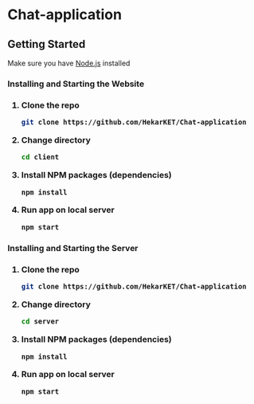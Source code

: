 # Chat-application

## Getting Started

<p>Make sure you have <a href="https://nodejs.org">Node.js</a> installed</p>
<h3>Installing and Starting the Website<h3>
   
1. Clone the repo
   ```sh
   git clone https://github.com/HekarKET/Chat-application
   ```
2. Change directory
   ```sh
   cd client
   ```
3. Install NPM packages (dependencies)
   ```sh
   npm install
   ```
4. Run app on local server
   ```sh
   npm start
   ```
<h3>Installing and Starting the Server<h3>
   
1. Clone the repo
   ```sh
   git clone https://github.com/HekarKET/Chat-application
   ```
2. Change directory
   ```sh
   cd server
   ```
3. Install NPM packages (dependencies)
   ```sh
   npm install
   ```
4. Run app on local server
   ```sh
   npm start
   ```
